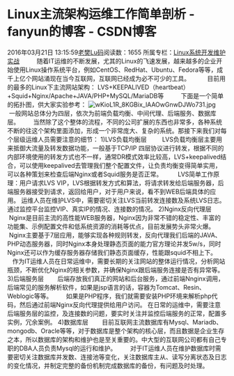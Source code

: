 # Linux主流架构运维工作简单剖析 - fanyun的博客 - CSDN博客
2016年03月21日 13:15:59[老樊Lu码](https://me.csdn.net/fanyun_01)阅读数：1655
所属专栏：[](https://blog.csdn.net/column/details/.html)[Linux系统开发维护实战](https://blog.csdn.net/column/details/linux-01.html)
         随着IT运维的不断发展，尤其的Linux的飞速发展，越来越多的企业开始使用Linux操作系统平台，例如CentOS、RedHat、Ubuntu、Fedora等等，成千上亿个网站涌现在当今互联网，互联网已经成为必不可少的工具。
         目前用的最多的Linux下主流网站架构：
LVS+KEEPALIVED（heartbeat）+Squid+Nginx/Apache+JAVA/PHP+MySQL/MariaDB等
         下面是一个简单的拓扑图，供大家实验参考：
![wKioL1R_8KGBix_lAAOwGnwDJWo731.jpg](http://jbcdn2.b0.upaiyun.com/2016/01/5baa17e054762e02eef367e52d22dab9.jpg)
       一般网站总体分为四层，依次为前端负载均衡、中间代理、后端服务、数据库层。
       当然除了这个整体的流程，不同的公司扩展的东西也非常多，各种系统不断的往这个架构里面添加，形成一个非常庞大、复杂的系统。那接下来我们对每个层级运维人员需要注意的细节：
1)LVS负载均衡层
        LVS负载均衡层主要用来抵御大流量及转发数据功能，一般基于TCP/IP 四层协议进行转发，根据不同的内部环境使用的转发方式也不一样，通常DR模式效率比较高，LVS+keepalived结合，可以使用keepalived去管理我们整个配置文件，让负责均衡变得简单实用，可以各种策划来检查后端Nginx或者Squid服务是否正常。
        LVS简单工作原理：用户请求LVS VIP，LVS根据转发方式和算法，将请求转发给后端服务器，后端服务器接受到请求，返回给用户，对于用户来说，看不到WEB后端具体的应用。
运维人员在维护LVS中，需要密切关注LVS当前转发连接数及系统LVS日志。通过监控平台监控VIP、真实IP的情况、连接数的情况。
2)Nginx反向代理层
       Nginx是目前主流的高性能WEB服务器，Nginx因为非常不错的稳定性、丰富的功能集、示例配置文件和低系统资源的消耗等优点，目前发展势头非常火爆。
       Nginx主要基于7层应用，能够实现各种规则转发，反向代理我们后端的JAVA、PHP动态服务器，同时Nginx本身处理静态页面的能力官方理论并发5w/s，同时Nginx还可以作为缓存服务器存储我们静态页面缓存，性能跟squid不相上下。
       作为IT运维人员在日常运维中，需要长期的关注网站的整体运行情况，分析网站瓶颈，不断优化Nginx的相关参数，并确保Nginx跟后端服务连接是否有异常等。
3)后端服务层
       后端存放我们真正的网站和后台服务，通过前端Nnginx调用，后端常见的服务解析软件，如果是jsp语言的话，容器为Tomcat、Resin、Weblogic等等。
       如果是PHP程序，我们就需要安装PHP环境来解析php代码，然后通过前端Nginx反向代理提供给用户访问。
在日常的运维中，需要注意后端服务层的监控，及连接数的问题，要实时关注并监控后端服务的正常，配置多实例，冗余案例。
4)数据库层
       目前互联网主流数据库有Mysql、Mariadb、mongodb、Oracle等等，对于数据库是整个架构的核心层，而且数据是企业生存之本，所以数据库的架构和维护也是至关重要的。中大型的互联网公司都有自己专职的DBA人员负责Mysql的运行和维护。
       对于IT运维人员在维护数据库时需要密切关注数据库并发数、连接池等变化，关注数据库主从、读写分离状态及日志的变化情况，并制定完整的备份机制完成数据库的备份，有问题及时处理。
